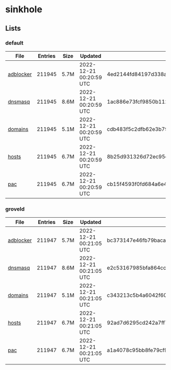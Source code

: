 # sinkhole

## Lists

### default

|File|Entries|Size|Updated|Hash|
|-|-|-|-|-|
|[adblocker](https://raw.githubusercontent.com/groveld/sinkhole/lists/default/adblocker.txt)|211945|5.7M|2022-12-21 00:20:59 UTC|4ed2144fd84197d338a29d135f35986e2e74159bd1caa0909b377906031470a5|
|[dnsmasq](https://raw.githubusercontent.com/groveld/sinkhole/lists/default/dnsmasq.txt)|211945|8.6M|2022-12-21 00:20:59 UTC|1ac886e73fcf9850b112d4ace3c77f2ab7f6b3d1cc0b4f8134a48cbaac710fdf|
|[domains](https://raw.githubusercontent.com/groveld/sinkhole/lists/default/domains.txt)|211945|5.1M|2022-12-21 00:20:59 UTC|cdb483f5c2dfb62e3b79cba4479aec050a2b39e2c1a4ad29beb41be83ae119c5|
|[hosts](https://raw.githubusercontent.com/groveld/sinkhole/lists/default/hosts.txt)|211945|6.7M|2022-12-21 00:20:59 UTC|8b25d931326d72ec95e30459b547e934aff702efaa1b2d1fa274160a56ea43a3|
|[pac](https://raw.githubusercontent.com/groveld/sinkhole/lists/default/pac.txt)|211945|6.7M|2022-12-21 00:20:59 UTC|cb15f4593f0fd684a6e409234dd05d97ffd4fa81e95dbcccc763aadf953aa6da|

### groveld

|File|Entries|Size|Updated|Hash|
|-|-|-|-|-|
|[adblocker](https://raw.githubusercontent.com/groveld/sinkhole/lists/groveld/adblocker.txt)|211947|5.7M|2022-12-21 00:21:05 UTC|bc373147e46fb79baca490fc33909fe83014dc3aa945d031ad89803d216240e6|
|[dnsmasq](https://raw.githubusercontent.com/groveld/sinkhole/lists/groveld/dnsmasq.txt)|211947|8.6M|2022-12-21 00:21:05 UTC|e2c53167985bfa864cc023443f723ce4eb8c5a4c2e5c21a69871d89c52d35d61|
|[domains](https://raw.githubusercontent.com/groveld/sinkhole/lists/groveld/domains.txt)|211947|5.1M|2022-12-21 00:21:05 UTC|c343213c5b4a6042f60e4e656c9903baf1505ba2ed44231f8eff5c08b81cdf78|
|[hosts](https://raw.githubusercontent.com/groveld/sinkhole/lists/groveld/hosts.txt)|211947|6.7M|2022-12-21 00:21:05 UTC|92ad7d6295cd242a7ff75187d12a947ef01d24ca0de5f946c465bd9a3a7ad135|
|[pac](https://raw.githubusercontent.com/groveld/sinkhole/lists/groveld/pac.txt)|211947|6.7M|2022-12-21 00:21:05 UTC|a1a4078c95bb8fe79cf92356869aeee2954fceda525290d525060ce260458a90|
